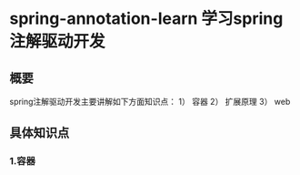 # spring-annotation-learn 学习spring注解驱动开发

##  概要
spring注解驱动开发主要讲解如下方面知识点：
1） 容器
2） 扩展原理
3） web

## 具体知识点

###  1.容器
